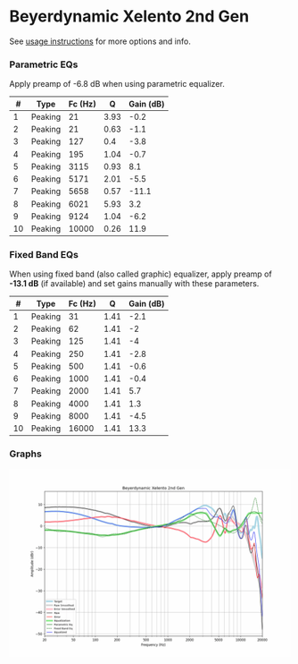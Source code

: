 # Beyerdynamic Xelento 2nd Gen
See [usage instructions](https://github.com/jaakkopasanen/AutoEq#usage) for more options and info.

### Parametric EQs
Apply preamp of -6.8 dB when using parametric equalizer.

|   # | Type    |   Fc (Hz) |    Q |   Gain (dB) |
|-----|---------|-----------|------|-------------|
|   1 | Peaking |        21 | 3.93 |        -0.2 |
|   2 | Peaking |        21 | 0.63 |        -1.1 |
|   3 | Peaking |       127 | 0.4  |        -3.8 |
|   4 | Peaking |       195 | 1.04 |        -0.7 |
|   5 | Peaking |      3115 | 0.93 |         8.1 |
|   6 | Peaking |      5171 | 2.01 |        -5.5 |
|   7 | Peaking |      5658 | 0.57 |       -11.1 |
|   8 | Peaking |      6021 | 5.93 |         3.2 |
|   9 | Peaking |      9124 | 1.04 |        -6.2 |
|  10 | Peaking |     10000 | 0.26 |        11.9 |

### Fixed Band EQs
When using fixed band (also called graphic) equalizer, apply preamp of **-13.1 dB** (if available) and set gains manually with these parameters.

|   # | Type    |   Fc (Hz) |    Q |   Gain (dB) |
|-----|---------|-----------|------|-------------|
|   1 | Peaking |        31 | 1.41 |        -2.1 |
|   2 | Peaking |        62 | 1.41 |        -2   |
|   3 | Peaking |       125 | 1.41 |        -4   |
|   4 | Peaking |       250 | 1.41 |        -2.8 |
|   5 | Peaking |       500 | 1.41 |        -0.6 |
|   6 | Peaking |      1000 | 1.41 |        -0.4 |
|   7 | Peaking |      2000 | 1.41 |         5.7 |
|   8 | Peaking |      4000 | 1.41 |         1.3 |
|   9 | Peaking |      8000 | 1.41 |        -4.5 |
|  10 | Peaking |     16000 | 1.41 |        13.3 |

### Graphs
![](./Beyerdynamic%20Xelento%202nd%20Gen.png)
